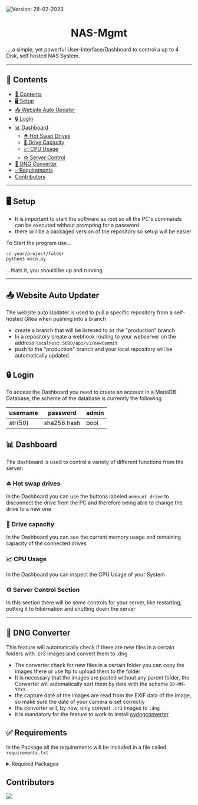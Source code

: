 ![**Version**: 28-02-2023](https://img.shields.io/badge/version-28--02--2023-blueviolet?style=flat&logo=circle)
<h1 align="center"> NAS-Mgmt</h1>

....a simple, yet powerful User-Interface/Dashboard to control a up to 4 Disk, self hosted NAS System.

---

## 🧭 Contents
* [🧭 Contents](#-contents)
* [🖥️ Setup](#-setup)
* [📤 Website Auto Updater](#-website-auto-updater)
* [🔒 Login](#-login)
* [📊 Dashboard](#-dashboard)
  * [⏏️ Hot Swap Drives](#-hot-swap-drives)
  * [💾 Drive Capacity](#-drive-capacity)
  * [📈 CPU Usage](#-cpu-usage)
  * [⚙️ Server Control](#-server-control-section)
* [🔁 DNG Converter](#-dng-converter)
* [✅Requirements](#-requirements)
* [Contributors](#contributors)
---
## 🖥️ Setup

- It is important to start the software as root so all the PC's commands can be executed without prompting for a password
- there will be a packaged version of the repository so setup will be easier

To Start the program use...

```bash
cd your/project/folder
python3 main.py
```
...thats it, you should be up and running

---

## 📤 Website Auto Updater

The website auto Updater is used to pull a specific repository from a self-hosted Gitea when pushing into a branch
- create a branch that will be listened to as the "production" branch
- In a repository create a webhook routing to your webserver on the address `localhost:5000/api/v1/newCommit` 
- push to the "production" branch and your local repository will be automatically updated

## 🔒 Login
To access the Dashboard you need to create an account in a MariaDB Database, the scheme of the database is currently the following

| username | password    | admin |
|----------|-------------|-------|
| str(50)  | sha256 hash | bool  |   


## 📊 Dashboard
The dashboard is used to control a variety of different functions from the server:

### ⏏️ Hot swap drives
In the Dashboard you can use the buttons labeled `unmount drive` to disconnect the drive from the PC and therefore being able to change the drive to a new one

### 💾 Drive capacity
In the Dashboard you can see the current memory usage and remaining capacity of the connected drives

### 📈 CPU Usage
In the Dashboard you can inspect the CPU Usage of your System

### ⚙️ Server Control Section
In this section there will be some controls for your server, like restarting, putting it to hibernation and shutting down the server

---
## 🔁 DNG Converter
This feature will automatically check if there are new files in a certain folders with .cr3 images and convert them to .dng

- The converter check for new files in a certain folder you can copy the images there or use ftp to upload them to the folder
- It is necessary that the images are pasted without any parent folder, the Converter will automatically sort them by date with the scheme `DD-MM-YYYY` 
- the capture date of the images are read from the EXIF data of the image, so make sure the date of your camera is set correctly
- the converter will, by now, only convert `.cr3` images to `.dng`
- it is mandatory for the feature to work to install [pydngconverter](https://github.com/BradenM/pydngconverter)

## ✅ Requirements

In the Package all the requirements will be included in a file called `requirements.txt`
<details>
  <summary>Required Packages</summary>

| Package          |
|------------------|
| ✅ Flask          |
| ✅ pydngconverter |
| ✅ PIL            |
| ✅ MariaDB        |
| ✅ requests       |
| ✅ os             |
| ✅ shutil         |
| ✅ psutil         |
| ✅ re             |
| ✅hashlib         |
</details>

## Contributors

<img src = "https://contrib.rocks/image?repo=AgentSchmisch/NAS_mgmt"/>
